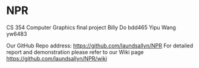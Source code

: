 # NPR
CS 354 Computer Graphics final project
Billy Do  bdd465
Yipu Wang yw6483

Our GitHub Repo address: https://github.com/laundsallyn/NPR
For detailed report and demonstration please refer to our Wiki page https://github.com/laundsallyn/NPR/wiki
